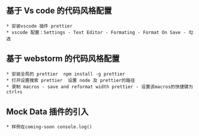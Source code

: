 ## 基于 Vs code 的代码风格配置

    * 安装vscode 插件 prettier
    * vscode 配置：Settings - Text Editor - Formating - Format On Save - 勾选

## 基于 webstorm 的代码风格配置

    * 安装全局的 prettier  npm install -g prettier
    * 打开设置搜索 prettier  设置 node 及 prettier的路径
    * 录制 macros - save and reformat width prettier - 设置该macros的快捷键为 ctrl+s

## Mock Data 插件的引入
    * 样例在coming-soon console.log()
